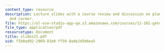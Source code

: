 ```yaml
---
content_type: resource
description: Lecture slides with a course review and discussion on planning your education
  and career.
file: https://ol-ocw-studio-app-qa.s3.amazonaws.com/courses/11-201-gateway-planning-action-fall-2007/f1b0ad92296983a0ff598ade2d586ea5_slides25.pdf
file_type: application/pdf
resourcetype: Document
title: slides25.pdf
uid: f1b0ad92-2969-83a0-ff59-8ade2d586ea5
---
```

